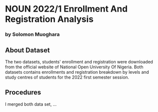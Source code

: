 # NOUN 2022/1 Enrollment And Registration Analysis
### by Solomon Muoghara

## About Dataset
The two datasets, students' enrollment and registration were downloaded from the official website of National Open University Of Nigeria.
Both datasets contains enrollments and registration breakdown by levels and study centres of students for the 2022 first semester session.

## Procedures
I merged both data set, ...
